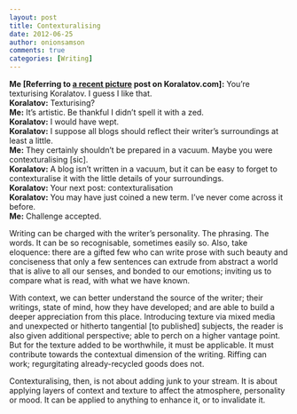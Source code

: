 ```yaml
---
layout: post
title: Contexturalising
date: 2012-06-25
author: onionsamson
comments: true
categories: [Writing]
---
```

<p><strong>Me [Referring to <a href="http://koralatov.com/post/25854510754/dead-cap">a recent picture</a> post on Koralatov.com]:</strong>  You’re texturising Koralatov. I guess I like that. <br />
<strong>Koralatov:</strong> Texturising?<br />
<strong>Me:</strong> It’s artistic. Be thankful I didn’t spell it with a zed.<br />
<strong> Koralatov:</strong> I would have wept.<br />
<strong>Koralatov:</strong> I suppose all blogs should reflect their writer’s surroundings at least a little. <br />
<strong>Me:</strong> They certainly shouldn’t be prepared in a vacuum. Maybe you were contexturalising [sic].<br />
<strong>Koralatov:</strong> A blog isn’t written in a vacuum, but it can be easy to forget to contexturalise it with the little details of your surroundings.<br />
<strong>Koralatov:</strong> Your next post: contexturalisation<br />
<strong>Koralatov:</strong> You may have just coined a new term. I’ve never come across it before.<br /><strong>Me:</strong> Challenge accepted.<br /></p>

<p>Writing can be charged with the writer’s personality. The phrasing. The words. It can be so recognisable, sometimes easily so. Also, take eloquence: there are a gifted few who can write prose with such beauty and conciseness that only a few sentences can extrude from abstract a world that is alive to all our senses, and bonded to our emotions; inviting us to compare what is read, with what we have known.</p>

<p>With context, we can better understand the source of the writer; their writings, state of mind, how they have developed; and are able to build a deeper appreciation from this place. Introducing texture via mixed media and unexpected or hitherto tangential [to published] subjects, the reader is also given additional perspective; able to perch on a higher vantage point. But for the texture added to be worthwhile, it must be applicable. It must contribute towards the contextual dimension of the writing. Riffing can work; regurgitating already-recycled goods does not.</p>

<p>Contexturalising, then, is not about adding junk to your stream. It is about applying layers of context and texture to affect the atmosphere, personality or mood. It can be applied to anything to enhance it, or to invalidate it.</p>
